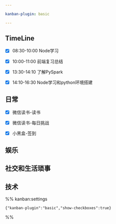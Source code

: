 ```yaml
---

kanban-plugin: basic

---
```


## TimeLine

- [x] 08:30-10:00 Node学习
- [x] 10:00-11:00 前端复习总结
- [x] 13:30-14:10 了解PySpark
- [x] 14:10-16:30 Node学习和python环境搭建


## 日常

- [x] 微信读书-读书
- [x] 微信读书-每日挑战
- [x] 小黑盒-签到


## 娱乐



## 社交和生活琐事



## 技术





%% kanban:settings
```
{"kanban-plugin":"basic","show-checkboxes":true}
```
%%
